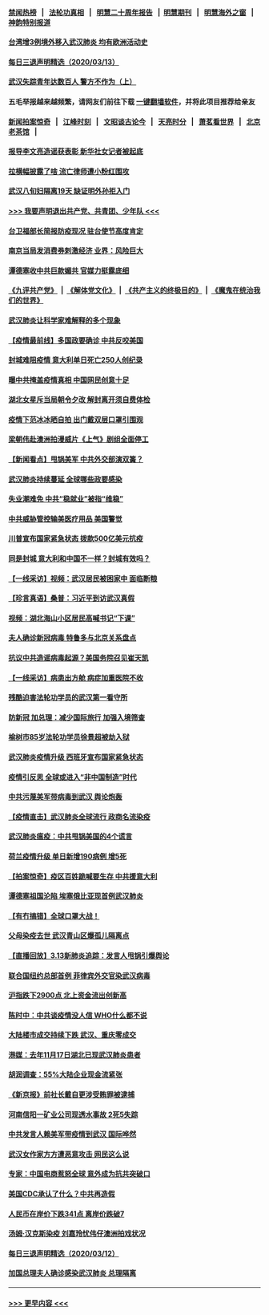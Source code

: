 #### [禁闻热榜](热点新闻.md?=0)  &nbsp;&nbsp;|&nbsp;&nbsp; [法轮功真相](https://github.com/gfw-breaker/truth/blob/master/README.md?=0) &nbsp;&nbsp;|&nbsp;&nbsp; [明慧二十周年报告](https://github.com/gfw-breaker/mh-reports/blob/master/README.md?=0) &nbsp;&nbsp;|&nbsp;&nbsp;[明慧期刊](https://github.com/gfw-breaker/mh-qikan) &nbsp;&nbsp;|&nbsp;&nbsp; [明慧海外之窗](https://github.com/gfw-breaker/mh-news/blob/master/README.md?=0) &nbsp;&nbsp;|&nbsp;&nbsp; [神韵特别报道](https://github.com/gfw-breaker/mh-news/blob/master/shenyun.md?=0)
#### [台湾增3例境外移入武汉肺炎 均有欧洲活动史](../pages/nsc413/n11939939.md?t=03141831) 
#### [每日三退声明精选（2020/03/13）](../pages/nsc413/n11940013.md?t=03141831) 
#### [武汉失踪青年达数百人 警方不作为（上）](../pages/nsc413/n11939304.md?t=03141831) 
#### 五毛举报越来越频繁，请网友们前往下载 [一键翻墙软件](https://github.com/gfw-breaker/ssr-accounts)，并将此项目推荐给亲友
#### [新闻拍案惊奇](https://github.com/gfw-breaker/banned-news/blob/master/pages/link4.md) &nbsp;&nbsp;|&nbsp;&nbsp; [江峰时刻](https://github.com/gfw-breaker/banned-news/blob/master/pages/link4.md) &nbsp;&nbsp;|&nbsp;&nbsp; [文昭谈古论今](https://github.com/gfw-breaker/banned-news/blob/master/pages/link4.md) &nbsp;&nbsp;|&nbsp;&nbsp; [天亮时分](https://github.com/gfw-breaker/banned-news/blob/master/pages/link4.md) &nbsp;&nbsp;|&nbsp;&nbsp; [萧茗看世界](https://github.com/gfw-breaker/banned-news/blob/master/pages/link4.md) &nbsp;&nbsp;|&nbsp;&nbsp; [北京老茶馆](https://github.com/gfw-breaker/banned-news/blob/master/pages/link4.md) &nbsp;&nbsp;|&nbsp;&nbsp; 
#### [报导李文亮造谣获表彰 新华社女记者被起底](../pages/nsc413/n11939689.md?t=03141831) 
#### [拉横幅披露了啥 流亡律师遭小粉红围攻](../pages/nsc413/n11939635.md?t=03141831) 
#### [武汉八旬妇隔离19天 缺证明外孙拒入门](../pages/nsc413/n11939610.md?t=03141831) 
#### [>>> 我要声明退出共产党、共青团、少年队 <<<](https://github.com/begood0513/goodnews/blob/master/quit/letter.md) 
#### [台卫福部长简报防疫现况 驻台使节高度肯定](../pages/nsc413/n11939596.md?t=03141831) 
#### [南京当局发消费券刺激经济 业界：风险巨大](../pages/nsc413/n11939302.md?t=03141831) 
#### [谭德塞收中共巨款媚共 官媒力挺露底细](../pages/nsc413/n11939007.md?t=03141831) 
#### [《九评共产党》](https://github.com/begood0513/9ping.md/blob/master/README.md) &nbsp;|&nbsp; [《解体党文化》](../../../../jtdwh.md/blob/master/README.md)  &nbsp;|&nbsp; [《共产主义的终极目的》](../../../../gczydzjmd.md/blob/master/README.md) &nbsp;|&nbsp; [《魔鬼在统治我们的世界》](../../../../mgztzwmdsj.md/blob/master/README.md) 
#### [武汉肺炎让科学家难解释的多个现象](../pages/nsc413/n11938553.md?t=03141831) 
#### [【疫情最前线】多国政要确诊 中共反咬美国](../pages/nsc413/n11938734.md?t=03141831) 
#### [封城难阻疫情 意大利单日死亡250人创纪录](../pages/nsc413/n11939185.md?t=03141831) 
#### [曝中共掩盖疫情真相 中国网民创意十足](../pages/nsc413/n11939039.md?t=03141831) 
#### [湖北女星斥当局朝令夕改 解封离开须自费体检](../pages/nsc413/n11938864.md?t=03141831) 
#### [疫情下范冰冰晒自拍 出门戴双层口罩引围观](../pages/nsc413/n11938952.md?t=03141831) 
#### [梁朝伟赴澳洲拍漫威片《上气》剧组全面停工](../pages/nsc413/n11938685.md?t=03141831) 
#### [【新闻看点】甩锅美军 中共外交部演双簧？](../pages/nsc413/n11938828.md?t=03141831) 
#### [武汉肺炎持续蔓延 全球哪些政要感染](../pages/nsc413/n11938672.md?t=03141831) 
#### [失业潮难免 中共“稳就业”被指“维稳”](../pages/nsc413/n11938974.md?t=03141831) 
#### [中共威胁管控输美医疗用品 美国警觉](../pages/nsc413/n11938602.md?t=03141831) 
#### [川普宣布国家紧急状态 拨款500亿美元抗疫](../pages/nsc413/n11939032.md?t=03141831) 
#### [同是封城 意大利和中国不一样？封城有效吗？](../pages/nsc413/n11938855.md?t=03141831) 
#### [【一线采访】视频：武汉居民被困家中 面临断粮](../pages/nsc413/n11938946.md?t=03141831) 
#### [【珍言真语】桑普：习近平到访武汉真假](../pages/nsc413/n11938896.md?t=03141831) 
#### [视频：湖北海山小区居民高喊书记“下课”](../pages/nsc413/n11938914.md?t=03141831) 
#### [夫人确诊新冠病毒 特鲁多与北京关系盘点](../pages/nsc413/n11938748.md?t=03141831) 
#### [抗议中共造谣病毒起源？美国务院召见崔天凯](../pages/nsc413/n11938747.md?t=03141831) 
#### [【一线采访】病患出方舱 病症加重医院不收](../pages/nsc413/n11938627.md?t=03141831) 
#### [残酷迫害法轮功学员的武汉第一看守所](../pages/nsc413/n11935225.md?t=03141831) 
#### [防新冠 加总理：减少国际旅行 加强入境筛查](../pages/nsc413/n11938771.md?t=03141831) 
#### [榆树市85岁法轮功学员徐景超被劫入狱](../pages/nsc413/n11937879.md?t=03141831) 
#### [武汉肺炎疫情升级 西班牙宣布国家紧急状态](../pages/nsc413/n11938701.md?t=03141831) 
#### [疫情引反思 全球或进入“非中国制造”时代](../pages/nsc413/n11938632.md?t=03141831) 
#### [中共污蔑美军带病毒到武汉 舆论炮轰](../pages/nsc413/n11938582.md?t=03141831) 
#### [【疫情直击】武汉肺炎全球流行 政商名流染疫](../pages/nsc413/n11938345.md?t=03141831) 
#### [武汉肺炎瘟疫：中共甩锅美国的4个谎言](../pages/nsc413/n11938370.md?t=03141831) 
#### [荷兰疫情升级 单日新增190病例 增5死](../pages/nsc413/n11938364.md?t=03141831) 
#### [【拍案惊奇】疫区百姓跪喊要生存 中共援意大利](../pages/nsc413/n11937193.md?t=03141831) 
#### [谭德塞祖国沦陷 埃塞俄比亚现首例武汉肺炎](../pages/nsc413/n11938415.md?t=03141831) 
#### [【有冇搞错】全球口罩大战！](../pages/nsc413/n11938472.md?t=03141831) 
#### [父母染疫去世 武汉青山区爆孤儿隔离点](../pages/nsc413/n11938032.md?t=03141831) 
#### [【直播回放】3.13新肺炎追踪：发言人甩锅引爆舆论](../pages/nsc413/n11938042.md?t=03141831) 
#### [联合国纽约总部首例 菲律宾外交官染武汉病毒](../pages/nsc413/n11937995.md?t=03141831) 
#### [沪指跌下2900点 北上资金流出创新高](../pages/nsc413/n11937855.md?t=03141831) 
#### [陈时中：中共谈疫情没人信 WHO什么都不说](../pages/nsc413/n11937929.md?t=03141831) 
#### [大陆楼市成交持续下跌 武汉、重庆零成交](../pages/nsc413/n11937577.md?t=03141831) 
#### [港媒：去年11月17日湖北已现武汉肺炎患者](../pages/nsc413/n11937669.md?t=03141831) 
#### [胡润调查：55%大陆企业现金流紧张](../pages/nsc413/n11937107.md?t=03141831) 
#### [《新京报》前社长戴自更涉受贿罪被逮捕](../pages/nsc413/n11937422.md?t=03141831) 
#### [河南信阳一矿业公司现透水事故 2死5失踪](../pages/nsc413/n11937442.md?t=03141831) 
#### [中共发言人赖美军带疫情到武汉 国际哗然](../pages/nsc413/n11936484.md?t=03141831) 
#### [武汉女作家方方遭恶意攻击 网民这么说](../pages/nsc413/n11937048.md?t=03141831) 
#### [专家：中国电商惹怒全球 意外成为抗共突破口](../pages/nsc413/n11937116.md?t=03141831) 
#### [美国CDC承认了什么？中共再造假](../pages/nsc413/n11936666.md?t=03141831) 
#### [人民币在岸价下跌341点 离岸价跌破7](../pages/nsc413/n11936779.md?t=03141831) 
#### [汤姆·汉克斯染疫 刘嘉玲忧伟仔澳洲拍戏状况](../pages/nsc413/n11936606.md?t=03141831) 
#### [每日三退声明精选（2020/03/12）](../pages/nsc413/n11937149.md?t=03141831) 
#### [加国总理夫人确诊感染武汉肺炎 总理隔离](../pages/nsc413/n11936352.md?t=03141831) 

----
#### [ >>> 更早内容 <<< ](../indexes/nsc413-earlier.md)
